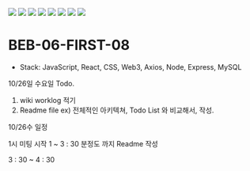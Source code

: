 
<img src="https://img.shields.io/badge/Express-000000?style=flat-square&logo=express&logoColor=white"/> <img src="https://img.shields.io/badge/Node.js-339933?style=flat-square&logo=node.js&logoColor=white"/> <img src="https://img.shields.io/badge/React-61DAFB?style=flat-square&logo=react&logoColor=black"/> <img src="https://img.shields.io/badge/MySQL-4479A1?style=flat-square&logo=mysql&logoColor=white"/> <img src="https://img.shields.io/badge/Web3.js-F16822?style=flat-square&logo=web3.js&logoColor=black"/> <img src="https://img.shields.io/badge/IPFS-65C2CB?style=flat-square&logo=ipfs&logoColor=white"/> <img src="https://img.shields.io/badge/Bootstrap-7952B3?style=flat-square&logo=bootstrap&logoColor=black"/> <img src="https://img.shields.io/badge/RactRouter-CA4245?style=flat-square&logo=reactRouter&logoColor=black"/>
# BEB-06-FIRST-08
- Stack: JavaScript, React, CSS, Web3, Axios, Node, Express, MySQL


10/26일 수요일 Todo.

1. wiki worklog 적기
2. Readme file ex) 전체적인 아키텍쳐, Todo List 와 비교해서, 작성.


10/26수 일정

1시 미팅 시작
1 ~ 3 : 30 분정도 까지 Readme 작성

3 : 30 ~ 4 : 30 
